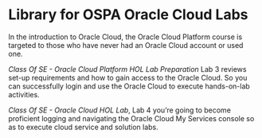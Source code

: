 # Library for OSPA Oracle Cloud Labs 
In the introduction to Oracle Cloud, the Oracle Cloud Platform course is targeted to those who have never had an Oracle Cloud account or used one.

*Class Of SE - Oracle Cloud Platform HOL Lab Preparation* Lab 3 reviews set-up requirements and how to gain access to the Oracle Cloud. So you can successfully login and use the Oracle Cloud to execute hands-on-lab activities.

*Class Of SE - Oracle Cloud HOL Lab*, Lab 4 you’re going to become proficient logging and navigating the Oracle Cloud My Services console so as to execute cloud service and solution labs.

